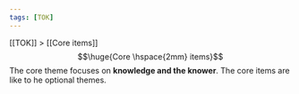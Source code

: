 ```yaml
---
tags: [TOK]
---
```

[[TOK]] > [[Core items]]
<br/>
$$\huge{Core \hspace{2mm} items}$$
The core theme focuses on **knowledge and the knower**. The core items are like to he optional themes.
